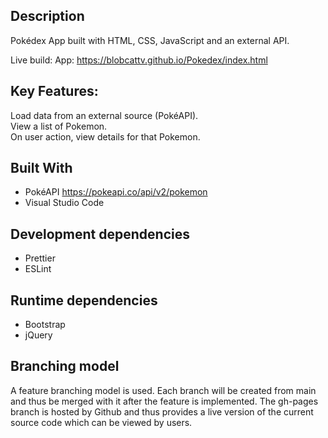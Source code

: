 ## Description

Pokédex App built with HTML, CSS, JavaScript and an external API.

Live build: 
App: https://blobcattv.github.io/Pokedex/index.html

## Key Features:

Load data from an external source (PokéAPI). <br>
View a list of Pokemon. <br>
On user action, view details for that Pokemon.


## Built With

- PokéAPI https://pokeapi.co/api/v2/pokemon
- Visual Studio Code

## Development dependencies

- Prettier
- ESLint

## Runtime dependencies

- Bootstrap
- jQuery

## Branching model

A feature branching model is used. Each branch will be created from main and thus be merged with it after the feature is implemented.
The gh-pages branch is hosted by Github and thus provides a live version of the current source code which can be viewed by users.

